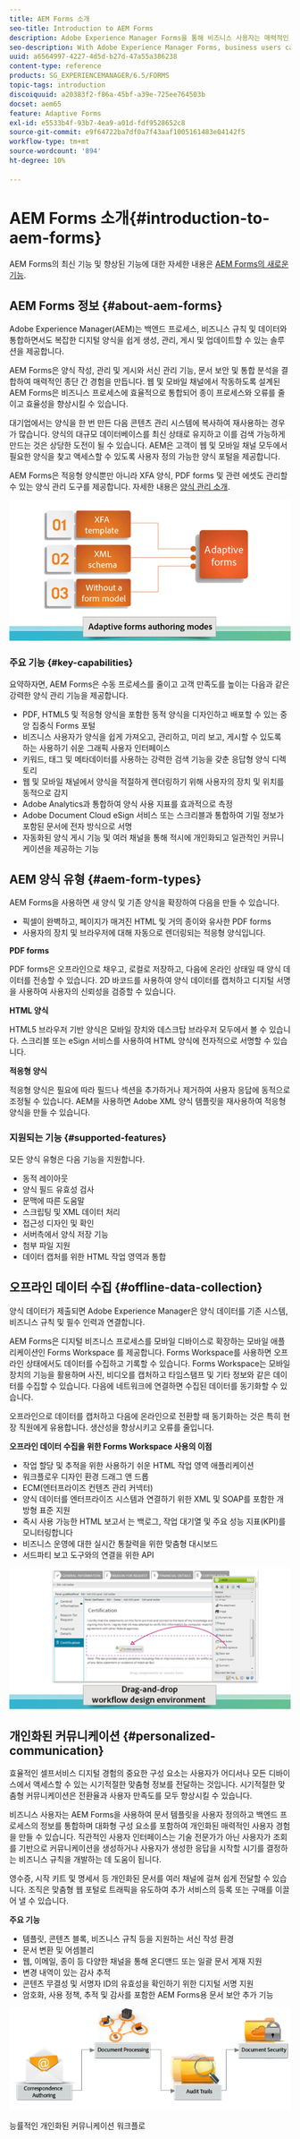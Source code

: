 ```yaml
---
title: AEM Forms 소개
seo-title: Introduction to AEM Forms
description: Adobe Experience Manager Forms을 통해 비즈니스 사용자는 매력적인 반응형 적응형 양식을 웹 및 모바일 사이트에 통합하여 디지털 등록 프로세스를 간소화하고 고객 전환율을 높일 수 있습니다.
seo-description: With Adobe Experience Manager Forms, business users can integrate engaging, responsive, and adaptive forms into web and mobile sites, simplifying the digital enrollment process and increasing customer conversion rates.
uuid: a6564997-4227-4d5d-b27d-47a55a386238
content-type: reference
products: SG_EXPERIENCEMANAGER/6.5/FORMS
topic-tags: introduction
discoiquuid: a20383f2-f86a-45bf-a39e-725ee764503b
docset: aem65
feature: Adaptive Forms
exl-id: e5533b4f-93b7-4ea9-a01d-fdf9528652c8
source-git-commit: e9f64722ba7df0a7f43aaf1005161483e04142f5
workflow-type: tm+mt
source-wordcount: '894'
ht-degree: 10%

---
```


# AEM Forms 소개{#introduction-to-aem-forms}

AEM Forms의 최신 기능 및 향상된 기능에 대한 자세한 내용은 [AEM Forms의 새로운 기능](../../forms/using/whats-new.md).

## AEM Forms 정보 {#about-aem-forms}

Adobe Experience Manager(AEM)는 백엔드 프로세스, 비즈니스 규칙 및 데이터와 통합하면서도 복잡한 디지털 양식을 쉽게 생성, 관리, 게시 및 업데이트할 수 있는 솔루션을 제공합니다.

AEM Forms은 양식 작성, 관리 및 게시와 서신 관리 기능, 문서 보안 및 통합 분석을 결합하여 매력적인 종단 간 경험을 만듭니다. 웹 및 모바일 채널에서 작동하도록 설계된 AEM Forms은 비즈니스 프로세스에 효율적으로 통합되어 종이 프로세스와 오류를 줄이고 효율성을 향상시킬 수 있습니다.

대기업에서는 양식을 한 번 만든 다음 콘텐츠 관리 시스템에 복사하여 재사용하는 경우가 많습니다. 양식의 대규모 데이터베이스를 최신 상태로 유지하고 이를 검색 가능하게 만드는 것은 상당한 도전이 될 수 있습니다. AEM은 고객이 웹 및 모바일 채널 모두에서 필요한 양식을 찾고 액세스할 수 있도록 사용자 정의 가능한 양식 포털을 제공합니다.

AEM Forms은 적응형 양식뿐만 아니라 XFA 양식, PDF forms 및 관련 에셋도 관리할 수 있는 양식 관리 도구를 제공합니다. 자세한 내용은 [양식 관리 소개](../../forms/using/introduction-managing-forms.md).

![AEM forms 기능](do-not-localize/4th-draft.gif)

### 주요 기능 {#key-capabilities}

요약하자면, AEM Forms은 수동 프로세스를 줄이고 고객 만족도를 높이는 다음과 같은 강력한 양식 관리 기능을 제공합니다.

* PDF, HTML5 및 적응형 양식을 포함한 동적 양식을 디자인하고 배포할 수 있는 중앙 집중식 Forms 포털
* 비즈니스 사용자가 양식을 쉽게 가져오고, 관리하고, 미리 보고, 게시할 수 있도록 하는 사용하기 쉬운 그래픽 사용자 인터페이스
* 키워드, 태그 및 메타데이터를 사용하는 강력한 검색 기능을 갖춘 응답형 양식 디렉토리
* 웹 및 모바일 채널에서 양식을 적절하게 렌더링하기 위해 사용자의 장치 및 위치를 동적으로 감지
* Adobe Analytics과 통합하여 양식 사용 지표를 효과적으로 측정
* Adobe Document Cloud eSign 서비스 또는 스크리블과 통합하여 기밀 정보가 포함된 문서에 전자 방식으로 서명
* 자동화된 양식 게시 기능 및 여러 채널을 통해 적시에 개인화되고 일관적인 커뮤니케이션을 제공하는 기능

## AEM 양식 유형 {#aem-form-types}

AEM Forms을 사용하면 새 양식 및 기존 양식을 확장하여 다음을 만들 수 있습니다.

* 픽셀이 완벽하고, 페이지가 매겨진 HTML 및 거의 종이와 유사한 PDF forms
* 사용자의 장치 및 브라우저에 대해 자동으로 렌더링되는 적응형 양식입니다.

**PDF forms**

PDF forms은 오프라인으로 채우고, 로컬로 저장하고, 다음에 온라인 상태일 때 양식 데이터를 전송할 수 있습니다. 2D 바코드를 사용하여 양식 데이터를 캡처하고 디지털 서명을 사용하여 사용자의 신뢰성을 검증할 수 있습니다.

**HTML 양식**

HTML5 브라우저 기반 양식은 모바일 장치와 데스크탑 브라우저 모두에서 볼 수 있습니다. 스크리블 또는 eSign 서비스를 사용하여 HTML 양식에 전자적으로 서명할 수 있습니다.

**적응형 양식**

적응형 양식은 필요에 따라 필드나 섹션을 추가하거나 제거하여 사용자 응답에 동적으로 조정될 수 있습니다. AEM을 사용하면 Adobe XML 양식 템플릿을 재사용하여 적응형 양식을 만들 수 있습니다.

### 지원되는 기능 {#supported-features}

모든 양식 유형은 다음 기능을 지원합니다.

* 동적 레이아웃
* 양식 필드 유효성 검사
* 문맥에 따른 도움말
* 스크립팅 및 XML 데이터 처리
* 접근성 디자인 및 확인
* 서버측에서 양식 저장 기능
* 첨부 파일 지원
* 데이터 캡처를 위한 HTML 작업 영역과 통합

## 오프라인 데이터 수집 {#offline-data-collection}

양식 데이터가 제출되면 Adobe Experience Manager은 양식 데이터를 기존 시스템, 비즈니스 규칙 및 필수 인력과 연결합니다.

AEM Forms은 디지털 비즈니스 프로세스를 모바일 디바이스로 확장하는 모바일 애플리케이션인 Forms Workspace 를 제공합니다. Forms Workspace를 사용하면 오프라인 상태에서도 데이터를 수집하고 기록할 수 있습니다. Forms Workspace는 모바일 장치의 기능을 활용하며 사진, 비디오를 캡처하고 타임스탬프 및 기타 정보와 같은 데이터를 수집할 수 있습니다. 다음에 네트워크에 연결하면 수집된 데이터를 동기화할 수 있습니다.

오프라인으로 데이터를 캡처하고 다음에 온라인으로 전환할 때 동기화하는 것은 특히 현장 직원에게 유용합니다. 생산성을 향상시키고 오류를 줄입니다.

**오프라인 데이터 수집을 위한 Forms Workspace 사용의 이점**

* 작업 할당 및 추적을 위한 사용하기 쉬운 HTML 작업 영역 애플리케이션
* 워크플로우 디자인 환경 드래그 앤 드롭
* ECM(엔터프라이즈 컨텐츠 관리 커넥터)
* 양식 데이터를 엔터프라이즈 시스템과 연결하기 위한 XML 및 SOAP를 포함한 개방형 표준 지원
* 즉시 사용 가능한 HTML 보고서 는 백로그, 작업 대기열 및 주요 성능 지표(KPI)를 모니터링합니다
* 비즈니스 운영에 대한 실시간 통찰력을 위한 맞춤형 대시보드
* 서드파티 보고 도구와의 연결을 위한 API

![](do-not-localize/3rd-draft.gif)

## 개인화된 커뮤니케이션 {#personalized-communication}

효율적인 셀프서비스 디지털 경험의 중요한 구성 요소는 사용자가 어디서나 모든 디바이스에서 액세스할 수 있는 시기적절한 맞춤형 정보를 전달하는 것입니다. 시기적절한 맞춤형 커뮤니케이션은 전환율과 사용자 만족도를 모두 향상시킬 수 있습니다.

비즈니스 사용자는 AEM Forms을 사용하여 문서 템플릿을 사용자 정의하고 백엔드 프로세스의 정보를 통합하며 대화형 구성 요소를 포함하여 개인화된 매력적인 사용자 경험을 만들 수 있습니다. 직관적인 사용자 인터페이스는 기술 전문가가 아닌 사용자가 조회를 기반으로 커뮤니케이션을 생성하거나 사용자가 생성한 응답을 시작할 시기를 결정하는 비즈니스 규칙을 개발하는 데 도움이 됩니다.

영수증, 시작 키트 및 명세서 등 개인화된 문서를 여러 채널에 걸쳐 쉽게 전달할 수 있습니다. 조직은 맞춤형 웹 포털로 트래픽을 유도하여 추가 서비스의 등록 또는 구매를 이끌어 낼 수 있습니다.

**주요 기능**

* 템플릿, 콘텐츠 블록, 비즈니스 규칙 등을 지원하는 서신 작성 환경
* 문서 변환 및 어셈블리
* 웹, 이메일, 종이 등 다양한 채널을 통해 온디맨드 또는 일괄 문서 게재 지원
* 변경 내역이 있는 감사 추적
* 콘텐츠 무결성 및 서명자 ID의 유효성을 확인하기 위한 디지털 서명 지원
* 암호화, 사용 정책, 추적 및 감사를 포함한 AEM Forms용 문서 보안 추가 기능

![](do-not-localize/layout-02.png)

능률적인 개인화된 커뮤니케이션 워크플로
